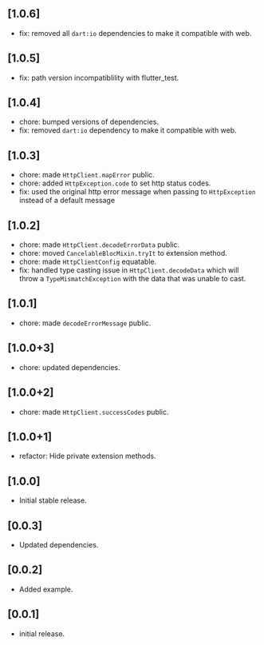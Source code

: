 ## [1.0.6]

* fix: removed all `dart:io` dependencies to make it compatible with web.

## [1.0.5]

* fix: path version incompatiblility with flutter_test.

## [1.0.4]

* chore: bumped versions of dependencies.
* fix: removed `dart:io` dependency to make it compatible with web.

## [1.0.3]

* chore: made `HttpClient.mapError` public.
* chore: added `HttpException.code` to set http status codes.
* fix: used the original http error message when passing to `HttpException` instead of a default message

## [1.0.2]

* chore: made `HttpClient.decodeErrorData` public.
* chore: moved `CancelableBlocMixin.tryIt` to extension method.
* chore: made `HttpClientConfig` equatable.
* fix: handled type casting issue in `HttpClient.decodeData` which will throw a `TypeMismatchException` with the data that was unable to cast.

## [1.0.1]

* chore: made `decodeErrorMessage` public.

## [1.0.0+3]

* chore: updated dependencies.

## [1.0.0+2]

* chore: made `HttpClient.successCodes` public.

## [1.0.0+1]

* refactor: Hide private extension methods. 

## [1.0.0]

* Initial stable release.

## [0.0.3]

* Updated dependencies.

## [0.0.2]

* Added example.

## [0.0.1]

* initial release.
